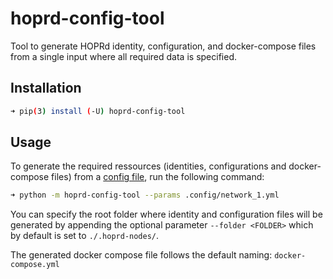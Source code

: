 # hoprd-config-tool


Tool to generate HOPRd identity, configuration, and docker-compose files from a single input where all required data is specified.

## Installation
```bash
➜ pip(3) install (-U) hoprd-config-tool
```

## Usage
To generate the required ressources (identities, configurations and docker-compose files) from a [config file](./.config/network_1.yml), run the following command:

```sh
➜ python -m hoprd-config-tool --params .config/network_1.yml
```

You can specify the root folder where identity and configuration files will be generated by appending the optional parameter `--folder <FOLDER>` which by default is set to `./.hoprd-nodes/`.

The generated docker compose file follows the default naming: `docker-compose.yml`